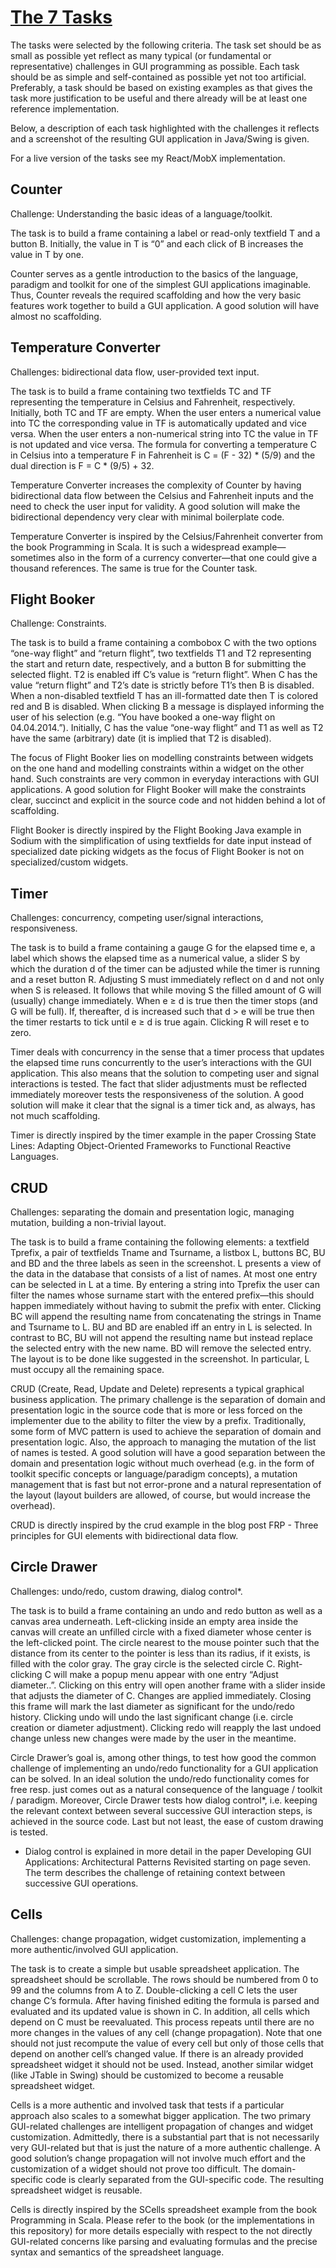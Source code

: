 # [The 7 Tasks](https://eugenkiss.github.io/7guis/tasks/)

The tasks were selected by the following criteria. The task set should be as small as possible yet reflect as many typical (or fundamental or representative) challenges in GUI programming as possible. Each task should be as simple and self-contained as possible yet not too artificial. Preferably, a task should be based on existing examples as that gives the task more justification to be useful and there already will be at least one reference implementation.

Below, a description of each task highlighted with the challenges it reflects and a screenshot of the resulting GUI application in Java/Swing is given.

For a live version of the tasks see my React/MobX implementation.

## Counter

Challenge: Understanding the basic ideas of a language/toolkit.

The task is to build a frame containing a label or read-only textfield T and a button B. Initially, the value in T is “0” and each click of B increases the value in T by one.

Counter serves as a gentle introduction to the basics of the language, paradigm and toolkit for one of the simplest GUI applications imaginable. Thus, Counter reveals the required scaffolding and how the very basic features work together to build a GUI application. A good solution will have almost no scaffolding.

## Temperature Converter

Challenges: bidirectional data flow, user-provided text input.

The task is to build a frame containing two textfields TC and TF representing the temperature in Celsius and Fahrenheit, respectively. Initially, both TC and TF are empty. When the user enters a numerical value into TC the corresponding value in TF is automatically updated and vice versa. When the user enters a non-numerical string into TC the value in TF is not updated and vice versa. The formula for converting a temperature C in Celsius into a temperature F in Fahrenheit is C = (F - 32) * (5/9) and the dual direction is F = C * (9/5) + 32.

Temperature Converter increases the complexity of Counter by having bidirectional data flow between the Celsius and Fahrenheit inputs and the need to check the user input for validity. A good solution will make the bidirectional dependency very clear with minimal boilerplate code.

Temperature Converter is inspired by the Celsius/Fahrenheit converter from the book Programming in Scala. It is such a widespread example—sometimes also in the form of a currency converter—that one could give a thousand references. The same is true for the Counter task.

## Flight Booker

Challenge: Constraints.

The task is to build a frame containing a combobox C with the two options “one-way flight” and “return flight”, two textfields T1 and T2 representing the start and return date, respectively, and a button B for submitting the selected flight. T2 is enabled iff C’s value is “return flight”. When C has the value “return flight” and T2’s date is strictly before T1’s then B is disabled. When a non-disabled textfield T has an ill-formatted date then T is colored red and B is disabled. When clicking B a message is displayed informing the user of his selection (e.g. “You have booked a one-way flight on 04.04.2014.”). Initially, C has the value “one-way flight” and T1 as well as T2 have the same (arbitrary) date (it is implied that T2 is disabled).

The focus of Flight Booker lies on modelling constraints between widgets on the one hand and modelling constraints within a widget on the other hand. Such constraints are very common in everyday interactions with GUI applications. A good solution for Flight Booker will make the constraints clear, succinct and explicit in the source code and not hidden behind a lot of scaffolding.

Flight Booker is directly inspired by the Flight Booking Java example in Sodium with the simplification of using textfields for date input instead of specialized date picking widgets as the focus of Flight Booker is not on specialized/custom widgets.

## Timer

Challenges: concurrency, competing user/signal interactions, responsiveness.

The task is to build a frame containing a gauge G for the elapsed time e, a label which shows the elapsed time as a numerical value, a slider S by which the duration d of the timer can be adjusted while the timer is running and a reset button R. Adjusting S must immediately reflect on d and not only when S is released. It follows that while moving S the filled amount of G will (usually) change immediately. When e ≥ d is true then the timer stops (and G will be full). If, thereafter, d is increased such that d > e will be true then the timer restarts to tick until e ≥ d is true again. Clicking R will reset e to zero.

Timer deals with concurrency in the sense that a timer process that updates the elapsed time runs concurrently to the user’s interactions with the GUI application. This also means that the solution to competing user and signal interactions is tested. The fact that slider adjustments must be reflected immediately moreover tests the responsiveness of the solution. A good solution will make it clear that the signal is a timer tick and, as always, has not much scaffolding.

Timer is directly inspired by the timer example in the paper Crossing State Lines: Adapting Object-Oriented Frameworks to Functional Reactive Languages.

## CRUD

Challenges: separating the domain and presentation logic, managing mutation, building a non-trivial layout.

The task is to build a frame containing the following elements: a textfield Tprefix, a pair of textfields Tname and Tsurname, a listbox L, buttons BC, BU and BD and the three labels as seen in the screenshot. L presents a view of the data in the database that consists of a list of names. At most one entry can be selected in L at a time. By entering a string into Tprefix the user can filter the names whose surname start with the entered prefix—this should happen immediately without having to submit the prefix with enter. Clicking BC will append the resulting name from concatenating the strings in Tname and Tsurname to L. BU and BD are enabled iff an entry in L is selected. In contrast to BC, BU will not append the resulting name but instead replace the selected entry with the new name. BD will remove the selected entry. The layout is to be done like suggested in the screenshot. In particular, L must occupy all the remaining space.

CRUD (Create, Read, Update and Delete) represents a typical graphical business application. The primary challenge is the separation of domain and presentation logic in the source code that is more or less forced on the implementer due to the ability to filter the view by a prefix. Traditionally, some form of MVC pattern is used to achieve the separation of domain and presentation logic. Also, the approach to managing the mutation of the list of names is tested. A good solution will have a good separation between the domain and presentation logic without much overhead (e.g. in the form of toolkit specific concepts or language/paradigm concepts), a mutation management that is fast but not error-prone and a natural representation of the layout (layout builders are allowed, of course, but would increase the overhead).

CRUD is directly inspired by the crud example in the blog post FRP - Three principles for GUI elements with bidirectional data flow.

## Circle Drawer

Challenges: undo/redo, custom drawing, dialog control*.

The task is to build a frame containing an undo and redo button as well as a canvas area underneath. Left-clicking inside an empty area inside the canvas will create an unfilled circle with a fixed diameter whose center is the left-clicked point. The circle nearest to the mouse pointer such that the distance from its center to the pointer is less than its radius, if it exists, is filled with the color gray. The gray circle is the selected circle C. Right-clicking C will make a popup menu appear with one entry “Adjust diameter..”. Clicking on this entry will open another frame with a slider inside that adjusts the diameter of C. Changes are applied immediately. Closing this frame will mark the last diameter as significant for the undo/redo history. Clicking undo will undo the last significant change (i.e. circle creation or diameter adjustment). Clicking redo will reapply the last undoed change unless new changes were made by the user in the meantime.

Circle Drawer’s goal is, among other things, to test how good the common challenge of implementing an undo/redo functionality for a GUI application can be solved. In an ideal solution the undo/redo functionality comes for free resp. just comes out as a natural consequence of the language / toolkit / paradigm. Moreover, Circle Drawer tests how dialog control*, i.e. keeping the relevant context between several successive GUI interaction steps, is achieved in the source code. Last but not least, the ease of custom drawing is tested.

* Dialog control is explained in more detail in the paper Developing GUI Applications: Architectural Patterns Revisited starting on page seven. The term describes the challenge of retaining context between successive GUI operations.

## Cells

Challenges: change propagation, widget customization, implementing a more authentic/involved GUI application.

The task is to create a simple but usable spreadsheet application. The spreadsheet should be scrollable. The rows should be numbered from 0 to 99 and the columns from A to Z. Double-clicking a cell C lets the user change C’s formula. After having finished editing the formula is parsed and evaluated and its updated value is shown in C. In addition, all cells which depend on C must be reevaluated. This process repeats until there are no more changes in the values of any cell (change propagation). Note that one should not just recompute the value of every cell but only of those cells that depend on another cell’s changed value. If there is an already provided spreadsheet widget it should not be used. Instead, another similar widget (like JTable in Swing) should be customized to become a reusable spreadsheet widget.

Cells is a more authentic and involved task that tests if a particular approach also scales to a somewhat bigger application. The two primary GUI-related challenges are intelligent propagation of changes and widget customization. Admittedly, there is a substantial part that is not necessarily very GUI-related but that is just the nature of a more authentic challenge. A good solution’s change propagation will not involve much effort and the customization of a widget should not prove too difficult. The domain-specific code is clearly separated from the GUI-specific code. The resulting spreadsheet widget is reusable.

Cells is directly inspired by the SCells spreadsheet example from the book Programming in Scala. Please refer to the book (or the implementations in this repository) for more details especially with respect to the not directly GUI-related concerns like parsing and evaluating formulas and the precise syntax and semantics of the spreadsheet language.
